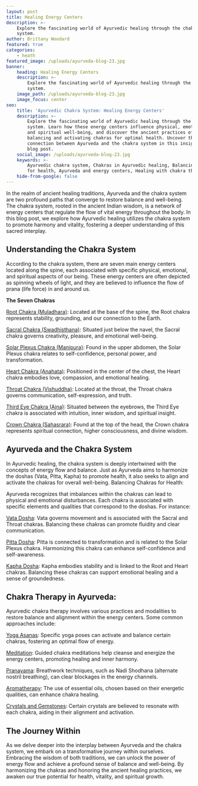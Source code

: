 ```yaml
---
layout: post
title: Healing Energy Centers
description: >-
    Explore the fascinating world of Ayurvedic healing through the chakra
    system.
author: Brittany Woodard
featured: true
categories:
    - heath
featured_image: /uploads/ayurveda-blog-23.jpg
banner:
    heading: Healing Energy Centers
    description: >-
        Explore the fascinating world of Ayurvedic healing through the chakra
        system.
    image_path: /uploads/ayurveda-blog-23.jpg
    image_focus: center
seo:
    title: 'Ayurvedic Chakra System: Healing Energy Centers'
    description: >-
        Explore the fascinating world of Ayurvedic healing through the chakra
        system. Learn how these energy centers influence physical, emotional,
        and spiritual well-being, and discover the ancient practices of
        balancing and activating chakras for optimal health. Uncover the deep
        connection between Ayurveda and the chakra system in this insightful
        blog post.
    social_image: /uploads/ayurveda-blog-23.jpg
    keywords: >-
        Ayurvedic chakra system, Chakras in Ayurvedic healing, Balancing chakras
        for health, Ayurveda and energy centers, Healing with chakra therapy
    hide-from-google: false
---
```

In the realm of ancient healing traditions, Ayurveda and the chakra system are two profound paths that converge to restore balance and well-being. The chakra system, rooted in the ancient Indian wisdom, is a network of energy centers that regulate the flow of vital energy throughout the body. In this blog post, we explore how Ayurvedic healing utilizes the chakra system to promote harmony and vitality, fostering a deeper understanding of this sacred interplay.

## Understanding the Chakra System

According to the chakra system, there are seven main energy centers located along the spine, each associated with specific physical, emotional, and spiritual aspects of our being. These energy centers are often depicted as spinning wheels of light, and they are believed to influence the flow of prana (life force) in and around us.

**The Seven Chakras**

<u>Root Chakra (Muladhara)</u>\: Located at the base of the spine, the Root chakra represents stability, grounding, and our connection to the Earth.

<u>Sacral Chakra (Swadhisthana)</u>\: Situated just below the navel, the Sacral chakra governs creativity, pleasure, and emotional well-being.

<u>Solar Plexus Chakra (Manipura)</u>\: Found in the upper abdomen, the Solar Plexus chakra relates to self-confidence, personal power, and transformation.

<u>Heart Chakra (Anahata)</u>\: Positioned in the center of the chest, the Heart chakra embodies love, compassion, and emotional healing.

<u>Throat Chakra (Vishuddha)</u>\: Located at the throat, the Throat chakra governs communication, self-expression, and truth.

<u>Third Eye Chakra (Ajna)</u>\: Situated between the eyebrows, the Third Eye chakra is associated with intuition, inner wisdom, and spiritual insight.

<u>Crown Chakra (Sahasrara)</u>\: Found at the top of the head, the Crown chakra represents spiritual connection, higher consciousness, and divine wisdom.

## Ayurveda and the Chakra System

In Ayurvedic healing, the chakra system is deeply intertwined with the concepts of energy flow and balance. Just as Ayurveda aims to harmonize the doshas (Vata, Pitta, Kapha) to promote health, it also seeks to align and activate the chakras for overall well-being. Balancing Chakras for Health:

Ayurveda recognizes that imbalances within the chakras can lead to physical and emotional disturbances. Each chakra is associated with specific elements and qualities that correspond to the doshas. For instance:

<u>Vata Dosha</u>\: Vata governs movement and is associated with the Sacral and Throat chakras. Balancing these chakras can promote fluidity and clear communication.

<u>Pitta Dosha</u>\: Pitta is connected to transformation and is related to the Solar Plexus chakra. Harmonizing this chakra can enhance self-confidence and self-awareness.

<u>Kapha Dosha</u>\: Kapha embodies stability and is linked to the Root and Heart chakras. Balancing these chakras can support emotional healing and a sense of groundedness.

## Chakra Therapy in Ayurveda:

Ayurvedic chakra therapy involves various practices and modalities to restore balance and alignment within the energy centers. Some common approaches include:

<u>Yoga Asanas</u>\: Specific yoga poses can activate and balance certain chakras, fostering an optimal flow of energy.

<u>Meditation</u>\: Guided chakra meditations help cleanse and energize the energy centers, promoting healing and inner harmony.

<u>Pranayama</u>\: Breathwork techniques, such as Nadi Shodhana (alternate nostril breathing), can clear blockages in the energy channels.

<u>Aromatherapy</u>\: The use of essential oils, chosen based on their energetic qualities, can enhance chakra healing.

<u>Crystals and Gemstones</u>\: Certain crystals are believed to resonate with each chakra, aiding in their alignment and activation.

## The Journey Within

As we delve deeper into the interplay between Ayurveda and the chakra system, we embark on a transformative journey within ourselves. Embracing the wisdom of both traditions, we can unlock the power of energy flow and achieve a profound sense of balance and well-being. By harmonizing the chakras and honoring the ancient healing practices, we awaken our true potential for health, vitality, and spiritual growth.